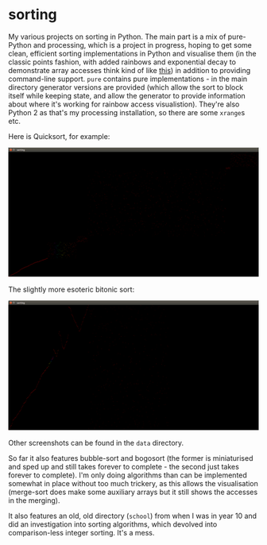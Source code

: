 # sorting
My various projects on sorting in Python. The main part is a mix of pure-Python and processing, which is a project in progress, hoping to get some clean, efficient sorting implementations in Python and visualise them (in the classic points fashion, with added rainbows and exponential decay to demonstrate array accesses think kind of like [this](https://www.youtube.com/watch?v=kPRA0W1kECg)) in addition to providing command-line support. `pure` contains pure implementations - in the main directory generator versions are provided (which allow the sort to block itself while keeping state, and allow the generator to provide information about where it's working for rainbow access visualistion). They're also Python 2 as that's my processing installation, so there are some `xrange`s etc.

Here is Quicksort, for example:

![screenshot](https://github.com/elterminad0r/sorting/blob/master/data/quick.png)

The slightly more esoteric bitonic sort:

![screenshot](https://github.com/elterminad0r/sorting/blob/master/data/bitonic.png)

Other screenshots can be found in the `data` directory.

So far it also features bubble-sort and bogosort (the former is miniaturised and sped up and still takes forever to complete - the second just takes forever to complete). I'm only doing algorithms than can be implemented somewhat in place without too much trickery, as this allows the visualisation (merge-sort does make some auxiliary arrays but it still shows the accesses in the merging).

It also features an old, old directory (`school`) from when I was in year 10 and did an investigation into sorting algorithms, which devolved into comparison-less integer sorting. It's a mess. 
